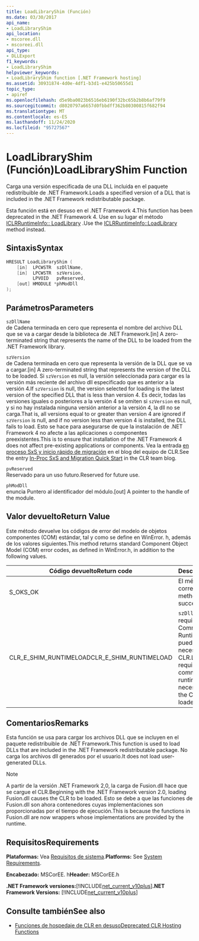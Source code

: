 ```yaml
---
title: LoadLibraryShim (Función)
ms.date: 03/30/2017
api_name:
- LoadLibraryShim
api_location:
- mscoree.dll
- mscoreei.dll
api_type:
- DLLExport
f1_keywords:
- LoadLibraryShim
helpviewer_keywords:
- LoadLibraryShim function [.NET Framework hosting]
ms.assetid: 30931874-4d0e-4df1-b3d1-e425b50655d1
topic_type:
- apiref
ms.openlocfilehash: d5e9ba0023b6516eb6190f32bc65b2b8b6af79f9
ms.sourcegitcommit: d8020797a6657d0fbbdff362b80300815f682f94
ms.translationtype: MT
ms.contentlocale: es-ES
ms.lasthandoff: 11/24/2020
ms.locfileid: "95727567"
---
```

# <a name="loadlibraryshim-function"></a><span data-ttu-id="e18e8-102">LoadLibraryShim (Función)</span><span class="sxs-lookup"><span data-stu-id="e18e8-102">LoadLibraryShim Function</span></span>

<span data-ttu-id="e18e8-103">Carga una versión especificada de una DLL incluida en el paquete redistribuible de .NET Framework.</span><span class="sxs-lookup"><span data-stu-id="e18e8-103">Loads a specified version of a DLL that is included in the .NET Framework redistributable package.</span></span>  
  
 <span data-ttu-id="e18e8-104">Esta función está en desuso en el .NET Framework 4.</span><span class="sxs-lookup"><span data-stu-id="e18e8-104">This function has been deprecated in the .NET Framework 4.</span></span> <span data-ttu-id="e18e8-105">Use en su lugar el método [ICLRRuntimeInfo:: LoadLibrary](iclrruntimeinfo-loadlibrary-method.md) .</span><span class="sxs-lookup"><span data-stu-id="e18e8-105">Use the [ICLRRuntimeInfo::LoadLibrary](iclrruntimeinfo-loadlibrary-method.md) method instead.</span></span>  
  
## <a name="syntax"></a><span data-ttu-id="e18e8-106">Sintaxis</span><span class="sxs-lookup"><span data-stu-id="e18e8-106">Syntax</span></span>  
  
```cpp  
HRESULT LoadLibraryShim (  
    [in]  LPCWSTR  szDllName,  
    [in]  LPCWSTR  szVersion,  
          LPVOID   pvReserved,  
    [out] HMODULE *phModDll  
);  
```  
  
## <a name="parameters"></a><span data-ttu-id="e18e8-107">Parámetros</span><span class="sxs-lookup"><span data-stu-id="e18e8-107">Parameters</span></span>  

 `szDllName`  
 <span data-ttu-id="e18e8-108">de Cadena terminada en cero que representa el nombre del archivo DLL que se va a cargar desde la biblioteca de .NET Framework.</span><span class="sxs-lookup"><span data-stu-id="e18e8-108">[in] A zero-terminated string that represents the name of the DLL to be loaded from the .NET Framework library.</span></span>  
  
 `szVersion`  
 <span data-ttu-id="e18e8-109">de Cadena terminada en cero que representa la versión de la DLL que se va a cargar.</span><span class="sxs-lookup"><span data-stu-id="e18e8-109">[in] A zero-terminated string that represents the version of the DLL to be loaded.</span></span> <span data-ttu-id="e18e8-110">Si `szVersion` es null, la versión seleccionada para cargar es la versión más reciente del archivo dll especificado que es anterior a la versión 4.</span><span class="sxs-lookup"><span data-stu-id="e18e8-110">If `szVersion` is null, the version selected for loading is the latest version of the specified DLL that is less than version 4.</span></span> <span data-ttu-id="e18e8-111">Es decir, todas las versiones iguales o posteriores a la versión 4 se omiten si `szVersion` es null, y si no hay instalada ninguna versión anterior a la versión 4, la dll no se carga.</span><span class="sxs-lookup"><span data-stu-id="e18e8-111">That is, all versions equal to or greater than version 4 are ignored if `szVersion` is null, and if no version less than version 4 is installed, the DLL fails to load.</span></span> <span data-ttu-id="e18e8-112">Esto se hace para asegurarse de que la instalación de .NET Framework 4 no afecte a las aplicaciones o componentes preexistentes.</span><span class="sxs-lookup"><span data-stu-id="e18e8-112">This is to ensure that installation of the .NET Framework 4 does not affect pre-existing applications or components.</span></span> <span data-ttu-id="e18e8-113">Vea la entrada [en proceso SxS y inicio rápido de migración](https://devblogs.microsoft.com/dotnet/in-proc-sxs-and-migration-quick-start/) en el blog del equipo de CLR.</span><span class="sxs-lookup"><span data-stu-id="e18e8-113">See the entry [In-Proc SxS and Migration Quick Start](https://devblogs.microsoft.com/dotnet/in-proc-sxs-and-migration-quick-start/) in the CLR team blog.</span></span>  
  
 `pvReserved`  
 <span data-ttu-id="e18e8-114">Reservado para un uso futuro.</span><span class="sxs-lookup"><span data-stu-id="e18e8-114">Reserved for future use.</span></span>  
  
 `phModDll`  
 <span data-ttu-id="e18e8-115">enuncia Puntero al identificador del módulo.</span><span class="sxs-lookup"><span data-stu-id="e18e8-115">[out] A pointer to the handle of the module.</span></span>  
  
## <a name="return-value"></a><span data-ttu-id="e18e8-116">Valor devuelto</span><span class="sxs-lookup"><span data-stu-id="e18e8-116">Return Value</span></span>  

 <span data-ttu-id="e18e8-117">Este método devuelve los códigos de error del modelo de objetos componentes (COM) estándar, tal y como se define en WinError. h, además de los valores siguientes.</span><span class="sxs-lookup"><span data-stu-id="e18e8-117">This method returns standard Component Object Model (COM) error codes, as defined in WinError.h, in addition to the following values.</span></span>  
  
|<span data-ttu-id="e18e8-118">Código devuelto</span><span class="sxs-lookup"><span data-stu-id="e18e8-118">Return code</span></span>|<span data-ttu-id="e18e8-119">Descripción</span><span class="sxs-lookup"><span data-stu-id="e18e8-119">Description</span></span>|  
|-----------------|-----------------|  
|<span data-ttu-id="e18e8-120">S_OK</span><span class="sxs-lookup"><span data-stu-id="e18e8-120">S_OK</span></span>|<span data-ttu-id="e18e8-121">El método se completó correctamente.</span><span class="sxs-lookup"><span data-stu-id="e18e8-121">The method completed successfully.</span></span>|  
|<span data-ttu-id="e18e8-122">CLR_E_SHIM_RUNTIMELOAD</span><span class="sxs-lookup"><span data-stu-id="e18e8-122">CLR_E_SHIM_RUNTIMELOAD</span></span>|<span data-ttu-id="e18e8-123">`szDllName`La carga requiere cargar el Common Language Runtime (CLR) y no se puede cargar la versión necesaria de CLR.</span><span class="sxs-lookup"><span data-stu-id="e18e8-123">Loading `szDllName` requires loading the common language runtime (CLR), and the necessary version of the CLR cannot be loaded.</span></span>|  
  
## <a name="remarks"></a><span data-ttu-id="e18e8-124">Comentarios</span><span class="sxs-lookup"><span data-stu-id="e18e8-124">Remarks</span></span>  

 <span data-ttu-id="e18e8-125">Esta función se usa para cargar los archivos DLL que se incluyen en el paquete redistribuible de .NET Framework.</span><span class="sxs-lookup"><span data-stu-id="e18e8-125">This function is used to load DLLs that are included in the .NET Framework redistributable package.</span></span> <span data-ttu-id="e18e8-126">No carga los archivos dll generados por el usuario.</span><span class="sxs-lookup"><span data-stu-id="e18e8-126">It does not load user-generated DLLs.</span></span>  
  
> [!NOTE]
> <span data-ttu-id="e18e8-127">A partir de la versión .NET Framework 2,0, la carga de Fusion.dll hace que se cargue el CLR.</span><span class="sxs-lookup"><span data-stu-id="e18e8-127">Beginning with the .NET Framework version 2.0, loading Fusion.dll causes the CLR to be loaded.</span></span> <span data-ttu-id="e18e8-128">Esto se debe a que las funciones de Fusion.dll son ahora contenedores cuyas implementaciones son proporcionadas por el tiempo de ejecución.</span><span class="sxs-lookup"><span data-stu-id="e18e8-128">This is because the functions in Fusion.dll are now wrappers whose implementations are provided by the runtime.</span></span>  
  
## <a name="requirements"></a><span data-ttu-id="e18e8-129">Requisitos</span><span class="sxs-lookup"><span data-stu-id="e18e8-129">Requirements</span></span>  

 <span data-ttu-id="e18e8-130">**Plataformas:** Vea [Requisitos de sistema](../../get-started/system-requirements.md).</span><span class="sxs-lookup"><span data-stu-id="e18e8-130">**Platforms:** See [System Requirements](../../get-started/system-requirements.md).</span></span>  
  
 <span data-ttu-id="e18e8-131">**Encabezado:** MSCorEE. h</span><span class="sxs-lookup"><span data-stu-id="e18e8-131">**Header:** MSCorEE.h</span></span>  
  
 <span data-ttu-id="e18e8-132">**.NET Framework versiones:**[!INCLUDE[net_current_v10plus](../../../../includes/net-current-v10plus-md.md)]</span><span class="sxs-lookup"><span data-stu-id="e18e8-132">**.NET Framework Versions:** [!INCLUDE[net_current_v10plus](../../../../includes/net-current-v10plus-md.md)]</span></span>  
  
## <a name="see-also"></a><span data-ttu-id="e18e8-133">Consulte también</span><span class="sxs-lookup"><span data-stu-id="e18e8-133">See also</span></span>

- [<span data-ttu-id="e18e8-134">Funciones de hospedaje de CLR en desuso</span><span class="sxs-lookup"><span data-stu-id="e18e8-134">Deprecated CLR Hosting Functions</span></span>](deprecated-clr-hosting-functions.md)
